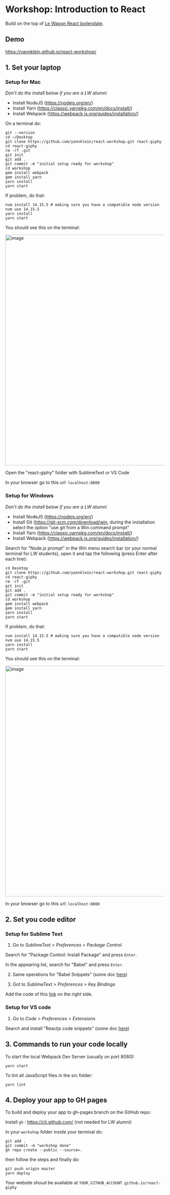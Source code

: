 # Workshop: Introduction to React 
Build on the top of [Le Wagon React boilerplate](https://github.com/lewagon/react-boilerplate).

## Demo

https://yannklein.github.io/react-workshop/

## 1. Set your laptop
### Setup for Mac

_Don't do the install below if you are a LW alumni_
- Install NodeJS (https://nodejs.org/en/)
- Install Yarn (https://classic.yarnpkg.com/en/docs/install/)
- Install Webpack (https://webpack.js.org/guides/installation/)

On a terminal do:
```
git --version
cd ~/Desktop
git clone https://github.com/yannklein/react-workshop.git react-giphy 
cd react-giphy
rm -rf .git
git init
git add .
git commit -m "initial setup ready for workshop" 
cd workshop
gem install webpack
gem install yarn
yarn install
yarn start
```

If problem, do that:
```
nvm install 14.15.5 # making sure you have a compatible node version
nvm use 14.15.5
yarn install
yarn start
```

You should see this on the terminal:

<img width="727" alt="image" src="https://user-images.githubusercontent.com/26819547/188800617-8f08f06c-e8d9-4bfd-aaf5-62a45bd06661.png">

Open the "react-giphy" folder with SublimeText or VS Code

In your browser go to this url: `localhost:8080`

### Setup for Windows

_Don't do the install below if you are a LW alumni_
- Install NodeJS (https://nodejs.org/en/)
- Install Git (https://git-scm.com/download/win, during the installation select the option "use git from a Win command prompt"
- Install Yarn (https://classic.yarnpkg.com/en/docs/install/)
- Install Webpack (https://webpack.js.org/guides/installation/)

Search for "Node.js prompt" in the Win menu search bar (or your normal terminal for LW students), open it and tap the following (press Enter after each line):
```
cd Desktop
git clone https://github.com/yannklein/react-workshop.git react-giphy 
cd react-giphy
rm -rf .git
git init
git add .
git commit -m "initial setup ready for workshop" 
cd workshop
gem install webpack
gem install yarn
yarn install
yarn start
```

If problem, do that:
```
nvm install 14.15.5 # making sure you have a compatible node version
nvm use 14.15.5
yarn install
yarn start
```

You should see this on the terminal:

<img width="727" alt="image" src="https://user-images.githubusercontent.com/26819547/188800617-8f08f06c-e8d9-4bfd-aaf5-62a45bd06661.png">

In your browser go to this url: `localhost:8080`


## 2. Set you code editor
### Setup for Sublime Text
1. Go to _SublimeText > Preferences > Package Control_

Search for "Package Control: Install Package" and press `Enter`.

In the appearing list, search for "Babel" and press `Enter`.

2. Same operations for "Babel Snippets" (some doc [here](https://github.com/babel/babel-sublime-snippets))

3. Got to _SublimeText > Preferences > Key Bindings_

Add the code of this [link](https://gist.github.com/ssaunier/60d33d212564daadd5eeaebd3961be44) on the right side.

### Setup for VS code
1. Go to _Code > Preferences > Extensions_

Search and install "Reactjs code snippets" (some doc [here](https://github.com/babel/babel-sublime-snippets))

## 3. Commands to run your code locally
To start the local Webpack Dev Server (usually on port 8080):
```
yarn start
```

To lint all JavaScript files in the src folder:
```
yarn lint
```

## 4. Deploy your app to GH pages
To build and deploy your app to gh-pages branch on the GitHub repo:

Install `gh` : https://cli.github.com/ (not needed for LW alumni)

In your `workshop` folder inside your terminal do:

```
git add .
git commit -m "workshop done"
gh repo create --public --source=.
```

then follow the steps and finally do:

```
git push origin master
yarn deploy
```

Your website shoud be available at `YOUR_GITHUB_ACCOUNT.github.io/react-giphy`
